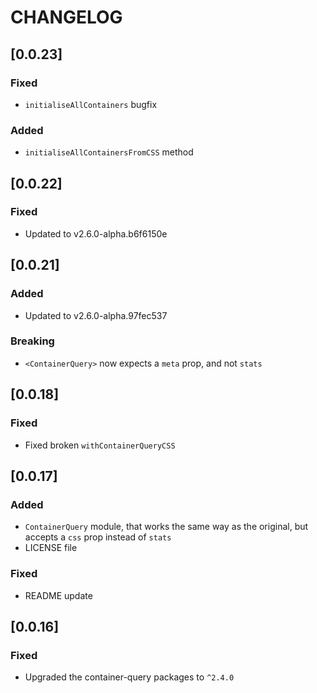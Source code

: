 # CHANGELOG

## [0.0.23]

### Fixed

* `initialiseAllContainers` bugfix

### Added

* `initialiseAllContainersFromCSS` method

## [0.0.22]

### Fixed

* Updated to v2.6.0-alpha.b6f6150e

## [0.0.21]

### Added

* Updated to v2.6.0-alpha.97fec537

### Breaking

* `<ContainerQuery>` now expects a `meta` prop, and not `stats`

## [0.0.18]

### Fixed

* Fixed broken `withContainerQueryCSS`

## [0.0.17]

### Added

* `ContainerQuery` module, that works the same way as the original, but accepts
  a `css` prop instead of `stats`
* LICENSE file

### Fixed

* README update

## [0.0.16]

### Fixed

* Upgraded the container-query packages to `^2.4.0`
